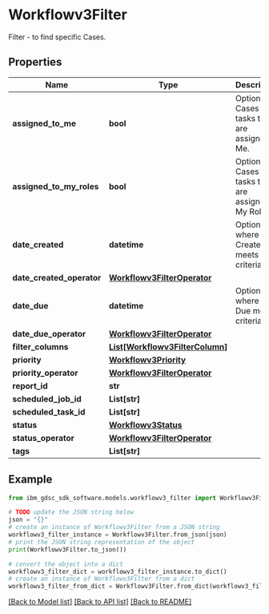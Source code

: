 # Workflowv3Filter

Filter - to find specific Cases.

## Properties

Name | Type | Description | Notes
------------ | ------------- | ------------- | -------------
**assigned_to_me** | **bool** | Optional: Cases and tasks that are assigned to Me. | [optional] 
**assigned_to_my_roles** | **bool** | Optional: Cases and tasks that are assigned to My Roles. | [optional] 
**date_created** | **datetime** | Optional: where Date Created meets criteria. | [optional] 
**date_created_operator** | [**Workflowv3FilterOperator**](Workflowv3FilterOperator.md) |  | [optional] 
**date_due** | **datetime** | Optional: where Date Due meets criteria. | [optional] 
**date_due_operator** | [**Workflowv3FilterOperator**](Workflowv3FilterOperator.md) |  | [optional] 
**filter_columns** | [**List[Workflowv3FilterColumn]**](Workflowv3FilterColumn.md) |  | [optional] 
**priority** | [**Workflowv3Priority**](Workflowv3Priority.md) |  | [optional] 
**priority_operator** | [**Workflowv3FilterOperator**](Workflowv3FilterOperator.md) |  | [optional] 
**report_id** | **str** |  | [optional] 
**scheduled_job_id** | **List[str]** |  | [optional] 
**scheduled_task_id** | **List[str]** |  | [optional] 
**status** | [**Workflowv3Status**](Workflowv3Status.md) |  | [optional] 
**status_operator** | [**Workflowv3FilterOperator**](Workflowv3FilterOperator.md) |  | [optional] 
**tags** | **List[str]** |  | [optional] 

## Example

```python
from ibm_gdsc_sdk_software.models.workflowv3_filter import Workflowv3Filter

# TODO update the JSON string below
json = "{}"
# create an instance of Workflowv3Filter from a JSON string
workflowv3_filter_instance = Workflowv3Filter.from_json(json)
# print the JSON string representation of the object
print(Workflowv3Filter.to_json())

# convert the object into a dict
workflowv3_filter_dict = workflowv3_filter_instance.to_dict()
# create an instance of Workflowv3Filter from a dict
workflowv3_filter_from_dict = Workflowv3Filter.from_dict(workflowv3_filter_dict)
```
[[Back to Model list]](../README.md#documentation-for-models) [[Back to API list]](../README.md#documentation-for-api-endpoints) [[Back to README]](../README.md)


